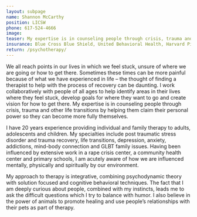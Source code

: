 ```yaml
---
layout: subpage
name: Shannon McCarthy
position: LICSW
phone: 617-524-4666
image:
teaser: My expertise is in counseling people through crisis, trauma and other life transitions by helping them claim their personal power so they can become more fully themselves.
insurance: Blue Cross Blue Shield, United Behavioral Health, Harvard Pilgrim Healthcare, Tufts commercial, self-pay, sliding scale
return: /psychotherapy/
---
```


We all reach points in our lives in which we feel stuck, unsure of where we are going or how to get there.  Sometimes these times can be more painful because of what we have experienced in life – the thought of finding a therapist to help with the process of recovery can be daunting. I work collaboratively with people of all ages to help identify areas in their lives where they feel stuck, develop goals for where they want to go and create vision for how to get there. My expertise is in counseling people through crisis, trauma and other life transitions by helping them claim their personal power so they can become more fully themselves.

I have 20 years experience providing individual and family therapy to adults, adolescents and children. My specialties include post traumatic stress disorder and trauma recovery, life transitions, depression, anxiety, addictions, mind-body connection and GLBT family issues. Having been influenced by extensive work in a rape crisis center, a community health center and primary schools, I am acutely aware of how we are influenced mentally, physically and spiritually by our environment.

My approach to therapy is integrative, combining psychodynamic theory with solution focused and cognitive behavioral techniques. The fact that I am deeply curious about people, combined with my instincts, leads me to ask the difficult questions which I try to balance with humor. I also believe in the power of animals to promote healing and use people’s relationships with their pets as part of therapy.